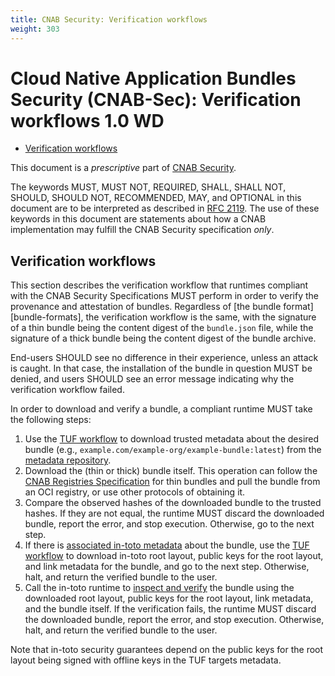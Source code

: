 ```yaml
---
title: CNAB Security: Verification workflows
weight: 303
---
```


# Cloud Native Application Bundles Security (CNAB-Sec): Verification workflows 1.0 WD

- [Verification workflows](#verification-workflows)

This document is a _prescriptive_ part of [CNAB Security](300-CNAB-security.md).

The keywords MUST, MUST NOT, REQUIRED, SHALL, SHALL NOT, SHOULD, SHOULD NOT, RECOMMENDED, MAY, and OPTIONAL in this document are to be interpreted as described in [RFC 2119](https://tools.ietf.org/html/rfc2119). The use of these keywords in this document are statements about how a CNAB implementation may fulfill the CNAB Security specification _only_.

## Verification workflows

This section describes the verification workflow that runtimes compliant with the CNAB Security Specifications MUST perform in order to verify the provenance and attestation of bundles. Regardless of [the bundle format][bundle-formats], the verification workflow is the same, with the signature of a thin bundle being the content digest of the `bundle.json` file, while the signature of a thick bundle being the content digest of the bundle archive.

End-users SHOULD see no difference in their experience, unless an attack is caught. In that case, the installation of the bundle in question MUST be denied, and users SHOULD see an error message indicating why the verification workflow failed.

In order to download and verify a bundle, a compliant runtime MUST take the following steps:

1. Use the [TUF workflow][tuf-workflow] to download trusted metadata about the desired bundle (e.g., `example.com/example-org/example-bundle:latest`) from the [metadata repository][metadata-repository].
1. Download the (thin or thick) bundle itself. This operation can follow the [CNAB Registries Specification][registry-spec] for thin bundles and pull the bundle from an OCI registry, or use other protocols of obtaining it.
1. Compare the observed hashes of the downloaded bundle to the trusted hashes. If they are not equal, the runtime MUST discard the downloaded bundle, report the error, and stop execution. Otherwise, go to the next step.
1. If there is [associated in-toto metadata][metadata-repository] about the bundle, use the [TUF workflow][tuf-workflow] to download in-toto root layout, public keys for the root layout, and link metadata for the bundle, and go to the next step. Otherwise, halt, and return the verified bundle to the user.
1. Call the in-toto runtime to [inspect and verify](https://github.com/in-toto/docs/blob/e9806a000c32dea73f6044a140386f601c7d4e18/in-toto-spec.md#52-verifying-the-final-product) the bundle using the downloaded root layout, public keys for the root layout, link metadata, and the bundle itself. If the verification fails, the runtime MUST discard the downloaded bundle, report the error, and stop execution.  Otherwise, halt, and return the verified bundle to the user.

Note that in-toto security guarantees depend on the public keys for the root layout being signed with offline keys in the TUF targets metadata.

[tuf-workflow]: https://github.com/theupdateframework/specification/blob/master/tuf-spec.md#5-detailed-workflows
[metadata-repository]: 301-metadata-repositories.md
[registry-spec]: 200-CNAB-registries.md
